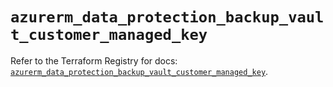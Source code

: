 # `azurerm_data_protection_backup_vault_customer_managed_key`

Refer to the Terraform Registry for docs: [`azurerm_data_protection_backup_vault_customer_managed_key`](https://registry.terraform.io/providers/hashicorp/azurerm/4.35.0/docs/resources/data_protection_backup_vault_customer_managed_key).
